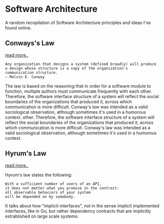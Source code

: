 # Software Architecture

A random recopilation of Software Architecture principles and ideas I've found
online.


## Conways's Law
[read more..](https://en.wikipedia.org/wiki/Conway%27s_law)

```
Any organization that designs a system (defined broadly) will produce
a design whose structure is a copy of the organization's 
communication structure.
— Melvin E. Conway
```

The law is based on the reasoning that in order for a software module to function, multiple authors must communicate frequently with each other. Therefore, the software interface structure of a system will reflect the social boundaries of the organizations that produced it, across which communication is more difficult. Conway's law was intended as a valid sociological observation, although sometimes it's used in a humorous context.
other. Therefore, the software interface structure of a system will 
reflect the social boundaries of the organizations that produced it, 
across which communication is more difficult. Conway's law was intended 
as a valid sociological observation, although sometimes it's used in a 
humorous context.


## Hyrum's Law

[read more..](https://www.hyrumslaw.com/#)

Hyrum's law states the following:

```
With a sufficient number of users of an API,
it does not matter what you promise in the contract:
all observable behaviors of your system
will be depended on by somebody.
```

It talks about how "implicit interfaces", not in the sense implicit implemented
interfaces, like in Go, but rather dependency contracts that are implicitly
estrablished on large scale systems.

